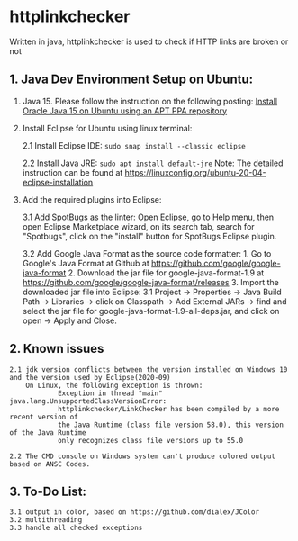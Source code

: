 # httplinkchecker
Written in java, httplinkchecker is used to check if HTTP links are broken or not

##  1. Java Dev Environment Setup on Ubuntu:
1. Java 15.
Please follow the instruction on the following posting: [Install Oracle Java 15 on Ubuntu using an APT PPA repository](https://www.linuxuprising.com/2020/09/how-to-install-oracle-java-15-on-ubuntu.html)

2. Install Eclipse for Ubuntu using linux terminal:

	2.1 Install Eclipse IDE:
		```
		sudo snap install --classic eclipse
		```
		
	2.2 Install Java JRE:
		```
		sudo apt install default-jre
		```
	Note:
		The detailed instruction can be found at https://linuxconfig.org/ubuntu-20-04-eclipse-installation
		
3. Add the required plugins into Eclipse:

	3.1 Add SpotBugs as the linter:
	Open Eclipse, go to Help menu, 
		then open Eclipse Marketplace wizard, on its search tab, search for "Spotbugs", 
		click on the "install" button for SpotBugs Eclipse plugin.
	
	3.2 Add Google Java Format as the source code formatter:
		1. Go to Google's Java Format at Github at https://github.com/google/google-java-format
		2. Download the jar file for google-java-format-1.9 at https://github.com/google/google-java-format/releases
		3. Import the downloaded jar file into Eclipse:
			3.1 Project -> Properties -> Java Build Path -> Libraries -> click on Classpath 
				    -> Add External JARs 
				    -> find and select the jar file for google-java-format-1.9-all-deps.jar, and click on open 
				    -> Apply and Close.

##  2. Known issues
	2.1 jdk version conflicts between the version installed on Windows 10 and the version used by Eclipse(2020-09) 
		On Linux, the following exception is thrown:
				Exception in thread "main" java.lang.UnsupportedClassVersionError: 
				httplinkchecker/LinkChecker has been compiled by a more recent version of
				the Java Runtime (class file version 58.0), this version of the Java Runtime 
				only recognizes class file versions up to 55.0
				
	2.2 The CMD console on Windows system can't produce colored output based on ANSC Codes.
	
##  3. To-Do List:
	3.1 output in color, based on https://github.com/dialex/JColor
	3.2 multithreading
	3.3 handle all checked exceptions
